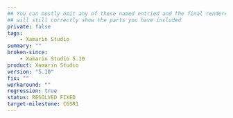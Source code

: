 ```yaml
---
## You can mostly omit any of these named entried and the final rendered view
## will still correctly show the parts you have included
private: false
tags:
    - Xamarin Studio
summary: ""
broken-since:
    - Xamarin Studio 5.10
product: Xamarin Studio
version: "5.10"
fix: ""
workaround: ""
regression: true
status: RESOLVED FIXED
target-milestone: C6SR1
---
```

